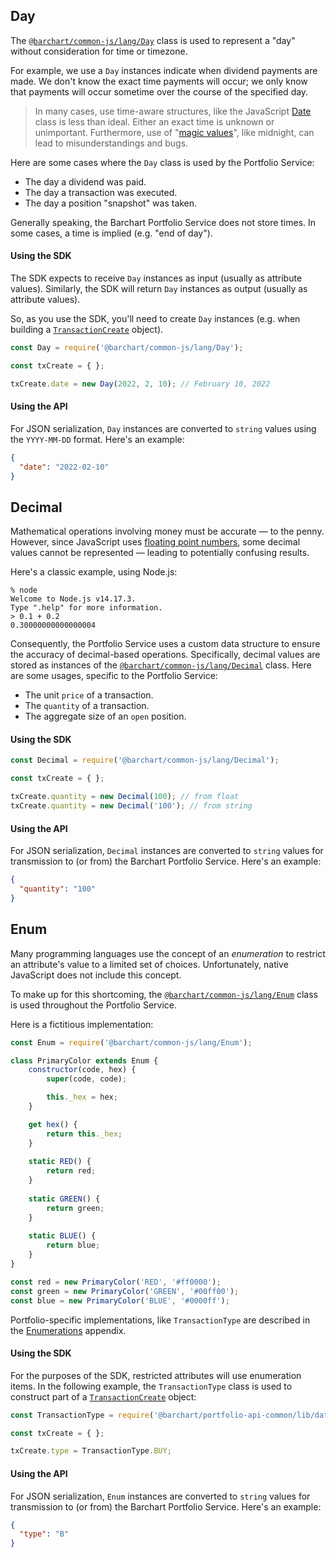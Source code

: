 ## Day

The [```@barchart/common-js/lang/Day```](https://github.com/barchart/common-js/blob/master/lang/Day.js) class is used to represent a "day" without consideration for time or timezone.

For example, we use a ```Day``` instances indicate when dividend payments are made. We don't know the exact time payments will occur; we only know that payments will occur sometime over the course of the specified day.

> In many cases, use time-aware structures, like the JavaScript [Date](https://developer.mozilla.org/en-US/docs/Web/JavaScript/Reference/Global_Objects/Date) class is less than ideal. Either an exact time is unknown or unimportant. Furthermore, use of "[magic values](https://en.wikipedia.org/wiki/Magic_number_(programming))", like midnight, can lead to misunderstandings and bugs. 

Here are some cases where the ```Day``` class is used by the Portfolio Service:

* The day a dividend was paid.
* The day a transaction was executed.
* The day a position "snapshot" was taken.

Generally speaking, the Barchart Portfolio Service does not store times. In some cases, a time is implied (e.g. "end of day").

#### Using the SDK

The SDK expects to receive ```Day``` instances as input (usually as attribute values). Similarly, the SDK will return ```Day``` instances as output (usually as attribute values).

So, as you use the SDK, you'll need to create ```Day``` instances (e.g. when building a [```TransactionCreate```](/content/sdk/lib-data?id=schematransactioncreate) object).

```javascript
const Day = require('@barchart/common-js/lang/Day');

const txCreate = { };

txCreate.date = new Day(2022, 2, 10); // February 10, 2022
```

#### Using the API

For JSON serialization, ```Day``` instances are converted to ```string``` values using the ```YYYY-MM-DD``` format. Here's an example:

```json
{
  "date": "2022-02-10"
}
```

## Decimal

Mathematical operations involving money must be accurate — to the penny. However, since JavaScript uses [floating point numbers](https://en.wikipedia.org/wiki/IEEE_754), some decimal values cannot be represented — leading to potentially confusing results.

Here's a classic example, using Node.js:

```shell
% node
Welcome to Node.js v14.17.3.
Type ".help" for more information.
> 0.1 + 0.2
0.30000000000000004
```

Consequently, the Portfolio Service uses a custom data structure to ensure the accuracy of decimal-based operations. Specifically, decimal values are stored as instances of the [```@barchart/common-js/lang/Decimal```](https://github.com/barchart/common-js/blob/master/lang/Decimal.js) class. Here are some usages, specific to the Portfolio Service:

* The unit ```price``` of a transaction.
* The ```quantity``` of a transaction.
* The aggregate size of an ```open``` position.


#### Using the SDK

```javascript
const Decimal = require('@barchart/common-js/lang/Decimal');

const txCreate = { };

txCreate.quantity = new Decimal(100); // from float
txCreate.quantity = new Decimal('100'); // from string
```

#### Using the API

For JSON serialization, ```Decimal``` instances are converted to ```string``` values for transmission to (or from) the Barchart Portfolio Service. Here's an example:

```json
{
  "quantity": "100"
}
```

## Enum

Many programming languages use the concept of an _enumeration_ to restrict an attribute's value to a limited set of choices. Unfortunately, native JavaScript does not include this concept.

To make up for this shortcoming, the [```@barchart/common-js/lang/Enum```](https://github.com/barchart/common-js/blob/master/lang/Enum.js) class is used throughout the Portfolio Service.

Here is a fictitious implementation:

```javascript
const Enum = require('@barchart/common-js/lang/Enum');

class PrimaryColor extends Enum {
	constructor(code, hex) {
		super(code, code);

		this._hex = hex;
	}

	get hex() {
		return this._hex;
	}
	
	static RED() {
		return red;
	}
	
	static GREEN() {
		return green;
	}
	
	static BLUE() {
		return blue;
	}
}

const red = new PrimaryColor('RED', '#ff0000');
const green = new PrimaryColor('GREEN', '#00ff00');
const blue = new PrimaryColor('BLUE', '#0000ff');
```

Portfolio-specific implementations, like ```TransactionType``` are described in the [Enumerations](/content/appendices/data_model_enumerations) appendix.

#### Using the SDK

For the purposes of the SDK, restricted attributes will use enumeration items. In the following example, the ```TransactionType``` class is used to construct part of a [```TransactionCreate```](/content/sdk/lib-data?id=schematransactioncreate) object:

```javascript
const TransactionType = require('@barchart/portfolio-api-common/lib/data/TransactionType');

const txCreate = { };

txCreate.type = TransactionType.BUY;
```

#### Using the API

For JSON serialization, ```Enum``` instances are converted to ```string``` values for transmission to (or from) the Barchart Portfolio Service. Here's an example:

```json
{
  "type": "B"
}
```








